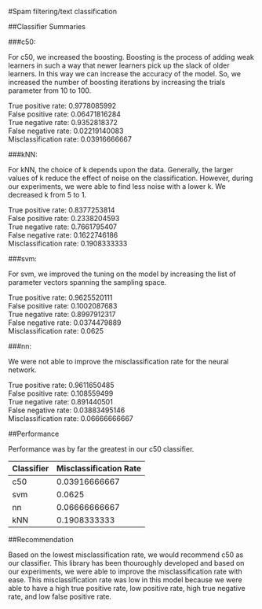 #Spam filtering/text classification


##Classifier Summaries

###c50:

For c50, we increased the boosting. Boosting is the process of adding weak learners in such a way that newer learners pick up the slack of older learners. In this way we can increase the accuracy of the model. So, we increased the number of boosting iterations by increasing the trials parameter from 10 to 100.

True positive rate:   0.9778085992 <br>
False positive rate:  0.06471816284 <br>
True negative rate:   0.9352818372 <br>
False negative rate:  0.02219140083 <br>
Misclassification rate:  0.03916666667 <br>

###kNN:

For kNN, the choice of k depends upon the data. Generally, the larger values of k reduce the effect of noise on the classification. However, during our experiments, we were able to find less noise with a lower k. We decreased k from 5 to 1.

True positive rate:   0.8377253814 <br>
False positive rate:  0.2338204593 <br>
True negative rate:   0.7661795407 <br>
False negative rate:  0.1622746186 <br>
Misclassification rate:  0.1908333333 <br>

###svm:

For svm, we improved the tuning on the model by increasing the list of parameter vectors spanning the sampling space.

True positive rate:   0.9625520111 <br>
False positive rate:  0.1002087683 <br>
True negative rate:   0.8997912317 <br>
False negative rate:  0.0374479889 <br>
Misclassification rate:  0.0625 <br>

###nn:

We were not able to improve the misclassification rate for the neural network. 

True positive rate:   0.9611650485 <br>
False positive rate:  0.108559499 <br>
True negative rate:   0.891440501 <br>
False negative rate:  0.03883495146 <br>
Misclassification rate:  0.06666666667 <br>

##Performance

Performance was by far the greatest in our c50 classifier.

Classifier  | Misclassification Rate
------------- | -------------
c50  | 0.03916666667
svm  | 0.0625 
nn   | 0.06666666667
kNN  | 0.1908333333

##Recommendation

Based on the lowest misclassification rate, we would recommend c50 as our classifier. This library has been thouroughly developed and based on our experiments, we were able to improve the misclassification rate with ease. This misclassification rate was low in this model because we were able to have a high true positive rate, low positive rate, high true negative rate, and low false positive rate.

